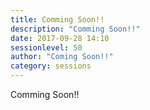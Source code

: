 ```yaml
---
title: Comming Soon!!
description: "Comming Soon!!"
date: 2017-09-28 14:10
sessionlevel: 50
author: "Coming Soon!!"
category: sessions
---
```

Comming Soon!!
